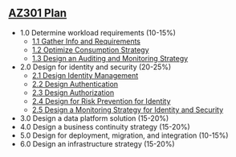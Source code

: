 ## [AZ301 Plan](https://www.microsoft.com/en-us/learning/exam-az-301.aspx) 

* 1.0 Determine workload requirements (10-15%)
    * [1.1 Gather Info and Requirements](./1.1-gather-info-and-requirements.md)
    * [1.2 Optimize Consumption Strategy](./1.2-optimize-consumption-strategy.md)
    * [1.3 Design an Auditing and Monitoring Strategy](./1.3-design-an-auditing-and-monitoring-strategy.md)
* 2.0 Design for identity and security (20-25%)
    * [2.1 Design Identity Management](./2.1-design-identity-management.md)
    * [2.2 Design Authentication](./2.2-design-authentication.md)
    * [2.3 Design Authorization](./2.3-design-authorization.md)
    * [2.4 Design for Risk Prevention for Identity](./2.4-design-for-risk-prevention-for-identity.md)
    * [2.5 Design a Monitoring Strategy for Identity and Security](./2.5-design-a-monitoring-strategy-for-identity-and-security.md)
* 3.0 Design a data platform solution (15-20%)
* 4.0 Design a business continuity strategy (15-20%)
* 5.0 Design for deployment, migration, and integration (10-15%)
* 6.0 Design an infrastructure strategy (15-20%)